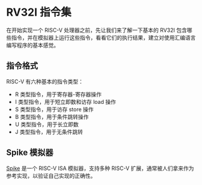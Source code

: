 # RV32I 指令集

在开始实现一个 RISC-V 处理器之前，先让我们来了解一下基本的 RV32I 包含哪些指令，并在模拟器上运行这些指令，看看它们的执行结果，建立对使用汇编语言编写程序的基本感觉。

## 指令格式

RISC-V 有六种基本的指令类型：

- R 类型指令，用于寄存器-寄存器操作
- I 类型指令，用于短立即数和访存 load 操作
- S 类型指令，用于访存 store 操作
- B 类型指令，用于条件跳转操作
- U 类型指令，用于长立即数
- J 类型指令，用于无条件跳转 

## Spike 模拟器

[Spike](https://github.com/riscv-software-src/riscv-isa-sim) 是一个 RISC-V ISA 模拟器，支持多种 RISC-V 扩展，通常被人们拿来作为参考实现，以验证自己实现的正确性。